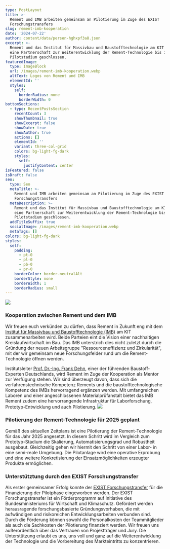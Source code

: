 ```yaml
---
type: PostLayout
title: >-
  Rement und IMB arbeiten gemeinsam an Pilotierung im Zuge des EXIST
  Forschungstransfers
slug: rement-imb-kooperation
date: '2024-07-22'
author: content/data/person-hghxpf3a8.json
excerpt: >-
  Rement und das Institut für Massivbau und Baustofftechnologie am KIT haben
  eine Partnerschaft zur Weiterentwicklung der Rement-Technologie bis ins
  Pilotstadium geschlossen.
featuredImage:
  type: ImageBlock
  url: /images/rement-imb-kooperation.webp
  altText: Logos von Rement und IMB
  elementId: ''
  styles:
    self:
      borderRadius: none
      borderWidth: 0
bottomSections:
  - type: RecentPostsSection
    recentCount: 3
    showThumbnail: true
    showExcerpt: false
    showDate: true
    showAuthor: true
    actions: []
    elementId: ''
    variant: three-col-grid
    colors: bg-light-fg-dark
    styles:
      self:
        justifyContent: center
isFeatured: false
isDraft: false
seo:
  type: Seo
  metaTitle: >-
    Rement und IMB arbeiten gemeinsam an Pilotierung im Zuge des EXIST
    Forschungstransfers
  metaDescription: >-
    Rement und das Institut für Massivbau und Baustofftechnologie am KIT haben
    eine Partnerschaft zur Weiterentwicklung der Rement-Technologie bis ins
    Pilotstadium geschlossen.
  addTitleSuffix: true
  socialImage: /images/rement-imb-kooperation.webp
  metaTags: []
colors: bg-light-fg-dark
styles:
  self:
    padding:
      - pt-0
      - pl-0
      - pb-0
      - pr-0
    borderColor: border-neutralAlt
    borderStyle: none
    borderWidth: 1
    borderRadius: small
---
```

![](/images/rement-imb-kooperation.webp)

### Kooperation zwischen Rement und dem IMB

Wir freuen euch verkünden zu dürfen, dass Rement in Zukunft eng mit dem [Institut für Massivbau und Baustofftechnologie (IMB)](https://www.imb.kit.edu/) am KIT zusammenarbeiten wird. Beide Parteien eint die Vision einer nachhaltigen Kreislaufwirtschaft im Bau. Das IMB unterstrich dies nicht zuletzt durch die Gründung der neuen Arbeitsgruppe "Ressourceneffizienz und Zirkularität", mit der wir gemeinsam neue Forschungsfelder rund um die Rement-Technologie öffnen werden.

Institutsleiter [Prof. Dr.-Ing. Frank Dehn](https://www.imb.kit.edu/bt/196_211.php), einer der führenden Baustoff-Experten Deutschlands, wird Rement im Zuge der Kooperation als Mentor zur Verfügung stehen. Wir sind überzeugt davon, dass sich die verfahrenstechnische Kompetenz Rements und die baustofftechnologische Kompetenz des IMBs hervorragend ergänzen werden. Mit umfangreichen Laboren und einer angeschlossenen Materialprüfanstalt bietet das IMB Rement zudem eine hervorrangende Infrastruktur für Laborforschung, Prototyp-Entwicklung und auch Pilotierung.
![](/images/dehn-zitat.webp)

### Pilotierung der Rement-Technologie für 2025 geplant

Gemäß des aktuellen Zeitplans ist eine Pilotierung der Rement-Technologie für das Jahr 2025 angesetzt. In diesem Schritt wird im Vergleich zum Prototyp-Stadium die Skalierung, Automatisierungsgrad und Robustheit ausgebaut. Gleichzeitig gehen wir hiermit den Schritt von einer Labor- in eine semi-reale Umgebung. Die Pilotanlage wird eine operative Erprobung und eine weitere Konkretisierung der Einsatzmöglichkeiten erzeugter Produkte ermöglichen.

### Unterstütztung durch den EXIST Forschungstransfer

Als erster gemeinsamer Erfolg konnte der [EXIST Forschungstransfer](https://www.exist.de/EXIST/Navigation/DE/Gruendungsfoerderung/EXIST-Forschungstransfer/exist-forschungstransfer.html) für die Finanzierung der Pilotphase eingeworben werden. Der EXIST Forschungstransfer ist ein Förderprogramm auf Initiative des Bundesministeriums für Wirtschaft und Klimaschutz. Gefördert werden herausragende forschungsbasierte Gründungsvorhaben, die mit aufwändigen und risikoreichen Entwicklungsarbeiten verbunden sind. Durch die Förderung können sowohl die Personalkosten der Teammitglieder als auch die Sachkosten der Pilotierung finanziert werden. Wir freuen uns außerordentlich über das Vertrauen von Projektträger und Jury. Die Unterstützung erlaubt es uns, uns voll und ganz auf die Weiterentwicklung der Technologie und die Vorbereitung des Markteintritts zu konzentrieren.
